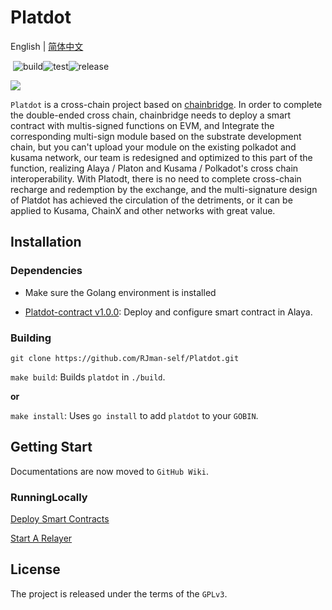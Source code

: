 # Platdot

English | [简体中文](./README_CN.md)

​																	![build](https://img.shields.io/badge/build-passing-{})![test](https://img.shields.io/badge/test-passing-{})![release](https://img.shields.io/badge/release-v1.0.0-E6007A)

![](https://cdn.jsdelivr.net/gh/rjman-self/resources/assets/Platdot.png)

`Platdot` is a cross-chain project based on [chainbridge](https://github.com/chainsafe/chainbridge). In order to complete the double-ended cross chain, chainbridge needs to deploy a smart contract with multis-signed functions on EVM, and Integrate the corresponding multi-sign module based on the substrate development chain, but you can't upload your module on the existing polkadot and kusama network, our team is redesigned and optimized to this part of the function, realizing Alaya / Platon and Kusama / Polkadot's cross chain interoperability. With Platodt, there is no need to complete cross-chain recharge and redemption by the exchange, and the multi-signature design of Platdot has achieved the circulation of the detriments, or it can be applied to Kusama, ChainX and other networks with great value.

## Installation

### Dependencies

+ Make sure the Golang environment is installed

+ [Platdot-contract v1.0.0](https://github.com/ChainSafe/chainbridge-solidity): Deploy and configure smart contract in Alaya.

### Building

`git clone https://github.com/RJman-self/Platdot.git`

`make build`: Builds `platdot` in `./build`.

**or**

`make install`: Uses `go install` to add `platdot` to your `GOBIN`.

## Getting Start

Documentations are now moved to `GitHub Wiki`.

### RunningLocally

[Deploy Smart Contracts](https://github.com/RJman-self/Platdot/wiki/Deploy-smart-contracts-to-the-alaya-network)

[Start A Relayer](https://github.com/RJman-self/Platdot/wiki/Start-A-Relayer)

## License

The project is released under the terms of the `GPLv3`.
